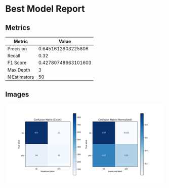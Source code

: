# Best Model Report

## Metrics

| Metric        | Value |
|---------------|-------|
| Precision     | 0.6451612903225806 |
| Recall        | 0.32 |
| F1 Score      | 0.42780748663101603 |
| Max Depth     | 3 |
| N Estimators  | 50 |

## Images

![Image](models/best/confusion_matrices.png)
